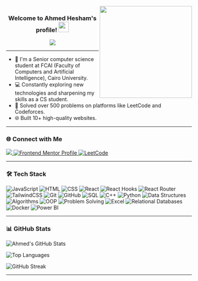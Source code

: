 <img width="250" align="right" src="https://c.tenor.com/_DOBjnGspYAAAAAM/code-coding.gif">

<h3 align="center">
  Welcome to Ahmed Hesham's profile!
  <img src="https://media.giphy.com/media/hvRJCLFzcasrR4ia7z/giphy.gif" width="28">
</h3>

<!--<p align="center">
  <img src="https://komarev.com/ghpvc/?username=AhmedHesham303&label=Profile%20views&color=0e75b6&style=flat" alt="Profile Views Badge" />
</p>
-->

<p align="center">
  <a href="https://github.com/DenverCoder1/readme-typing-svg">
    <img src="https://readme-typing-svg.herokuapp.com/?lines=Front-end%20Engineer;Always%20learning%20new%20things&font=Fira%20Code&center=true&width=440&height=45&color=f75c7e&vCenter=true&size=22">
  </a>
</p> 

---

- 🏫 I'm a Senior computer science student at FCAI (Faculty of Computers and Artificial Intelligence), Cairo University.  
- 💻 Constantly exploring new technologies and sharpening my skills as a CS student.  
- 🧠 Solved over 500 problems on platforms like LeetCode and Codeforces.  
- 🌐 Built 10+ high-quality websites.  

---

### 🌐 Connect with Me

<a href="https://www.linkedin.com/in/ahmed-hesham-454440221/" target="_blank">
  <img src="https://img.shields.io/badge/-Ahmed%20Hesham-0077B5?style=for-the-badge&logo=Linkedin&logoColor=white"/>
</a>
<a href="https://www.frontendmentor.io/profile/AhmedHesham303" target="_blank">
  <img src="https://img.shields.io/badge/-Frontend%20Mentor-000000?style=for-the-badge&logo=frontendmentor&logoColor=white" alt="Frontend Mentor Profile"/>
</a>
<a href="https://leetcode.com/u/ahmedhesham24700956/" target="_blank">
  <img src="https://img.shields.io/badge/-LeetCode-000?style=for-the-badge&logo=LeetCode&logoColor=yellow" alt="LeetCode">
</a>

---

### 🛠️ Tech Stack

![JavaScript](https://img.shields.io/badge/-JavaScript-05122A?style=flat&logo=javascript)
![HTML](https://img.shields.io/badge/-HTML-05122A?style=flat&logo=HTML5)
![CSS](https://img.shields.io/badge/-CSS-05122A?style=flat&logo=CSS3&logoColor=1572B6)
![React](https://img.shields.io/badge/-React-05122A?style=flat&logo=react)
![React Hooks](https://img.shields.io/badge/-React%20Hooks-61DAFB?style=flat&logo=react&logoColor=white)
![React Router](https://img.shields.io/badge/-React%20Router-CA4245?style=flat&logo=reactrouter&logoColor=white)
![TailwindCSS](https://img.shields.io/badge/-TailwindCSS-38B2AC?style=flat&logo=tailwindcss&logoColor=white)
![Git](https://img.shields.io/badge/-Git-05122A?style=flat&logo=git)
![GitHub](https://img.shields.io/badge/-GitHub-05122A?style=flat&logo=github)
![SQL](https://img.shields.io/badge/-SQL-025E8C?style=flat&logo=sql)
![C++](https://img.shields.io/badge/-C++-00599C?style=flat&logo=c%2B%2B)
![Python](https://img.shields.io/badge/-Python-3776AB?style=flat&logo=python&logoColor=white)
![Data Structures](https://img.shields.io/badge/-Data%20Structures-008000?style=flat)
![Algorithms](https://img.shields.io/badge/-Algorithms-FFA500?style=flat)
![OOP](https://img.shields.io/badge/-OOP-3399FF?style=flat)
![Problem Solving](https://img.shields.io/badge/-Problem%20Solving-FF6347?style=flat)
![Excel](https://img.shields.io/badge/-Excel-217346?style=flat&logo=microsoft-excel&logoColor=white)
![Relational Databases](https://img.shields.io/badge/-Relational%20Databases-003B57?style=flat&logo=database&logoColor=white)
![Docker](https://img.shields.io/badge/-Docker-2496ED?style=flat&logo=docker&logoColor=white)
![Power BI](https://img.shields.io/badge/-Power%20BI-F2C811?style=flat&logo=powerbi&logoColor=black)

---

### 📊 GitHub Stats

![Ahmed's GitHub Stats](https://github-readme-stats.vercel.app/api?username=AhmedHesham303&show_icons=true&theme=radical)

![Top Languages](https://github-readme-stats.vercel.app/api/top-langs/?username=AhmedHesham303&layout=compact&theme=radical)

![GitHub Streak](https://github-readme-streak-stats.herokuapp.com?user=AhmedHesham303&theme=radical&date_format=M%20j%5B%2C%20Y%5D)

---
